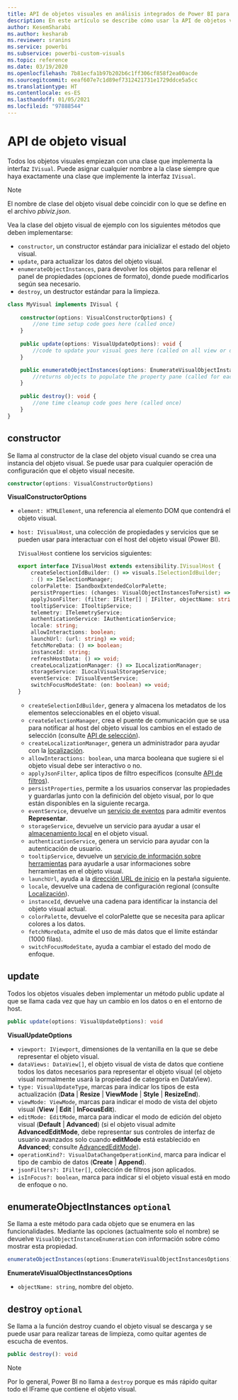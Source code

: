 ```yaml
---
title: API de objetos visuales en análisis integrados de Power BI para obtener una mejor información de BI insertada
description: En este artículo se describe cómo usar la API de objetos visuales con objetos visuales de Power BI. Consiga mejores conclusiones insertadas de BI con los análisis insertados de Power BI.
author: KesemSharabi
ms.author: kesharab
ms.reviewer: sranins
ms.service: powerbi
ms.subservice: powerbi-custom-visuals
ms.topic: reference
ms.date: 03/19/2020
ms.openlocfilehash: 7b81ecfa1b97b202b6c1ff306cf858f2ea00acde
ms.sourcegitcommit: eeaf607e7c1d89ef7312421731e1729ddce5a5cc
ms.translationtype: HT
ms.contentlocale: es-ES
ms.lasthandoff: 01/05/2021
ms.locfileid: "97888544"
---
```

# <a name="visual-api"></a>API de objeto visual
Todos los objetos visuales empiezan con una clase que implementa la interfaz `IVisual`. Puede asignar cualquier nombre a la clase siempre que haya exactamente una clase que implemente la interfaz `IVisual`.

> [!NOTE]
> El nombre de clase del objeto visual debe coincidir con lo que se define en el archivo *pbiviz.json*.

Vea la clase del objeto visual de ejemplo con los siguientes métodos que deben implementarse:

* `constructor`, un constructor estándar para inicializar el estado del objeto visual.
* `update`, para actualizar los datos del objeto visual.
* `enumerateObjectInstances`, para devolver los objetos para rellenar el panel de propiedades (opciones de formato), donde puede modificarlos según sea necesario.
* `destroy`, un destructor estándar para la limpieza.

```typescript
class MyVisual implements IVisual {
    
    constructor(options: VisualConstructorOptions) {
        //one time setup code goes here (called once)
    }
    
    public update(options: VisualUpdateOptions): void {
        //code to update your visual goes here (called on all view or data changes)
    }

    public enumerateObjectInstances(options: EnumerateVisualObjectInstancesOptions): VisualObjectInstanceEnumeration {
        //returns objects to populate the property pane (called for each object defined in capabilities)
    }
    
    public destroy(): void {
        //one time cleanup code goes here (called once)
    }
}
```

## <a name="constructor"></a>constructor

Se llama al constructor de la clase del objeto visual cuando se crea una instancia del objeto visual. Se puede usar para cualquier operación de configuración que el objeto visual necesite.

```typescript
constructor(options: VisualConstructorOptions)
```

**VisualConstructorOptions**

* `element: HTMLElement`, una referencia al elemento DOM que contendrá el objeto visual.
* `host: IVisualHost`, una colección de propiedades y servicios que se pueden usar para interactuar con el host del objeto visual (Power BI).

   `IVisualHost` contiene los servicios siguientes:

   ```typescript
   export interface IVisualHost extends extensibility.IVisualHost {
       createSelectionIdBuilder: () => visuals.ISelectionIdBuilder;
       : () => ISelectionManager;
       colorPalette: ISandboxExtendedColorPalette;
       persistProperties: (changes: VisualObjectInstancesToPersist) => void;
       applyJsonFilter: (filter: IFilter[] | IFilter, objectName: string, propertyName: string, action: FilterAction) => void;
       tooltipService: ITooltipService;
       telemetry: ITelemetryService;
       authenticationService: IAuthenticationService;
       locale: string;
       allowInteractions: boolean;
       launchUrl: (url: string) => void;
       fetchMoreData: () => boolean;
       instanceId: string;
       refreshHostData: () => void;
       createLocalizationManager: () => ILocalizationManager;
       storageService: ILocalVisualStorageService;
       eventService: IVisualEventService;
       switchFocusModeState: (on: boolean) => void;
   }
   ```
   * `createSelectionIdBuilder`, genera y almacena los metadatos de los elementos seleccionables en el objeto visual.
   * `createSelectionManager`, crea el puente de comunicación que se usa para notificar al host del objeto visual los cambios en el estado de selección (consulte [API de selección](./selection-api.md)).
   * `createLocalizationManager`, genera un administrador para ayudar con la [localización](./localization.md).
   * `allowInteractions: boolean`, una marca booleana que sugiere si el objeto visual debe ser interactivo o no.
   * `applyJsonFilter`, aplica tipos de filtro específicos (consulte [API de filtros](./filter-api.md)).
   * `persistProperties`, permite a los usuarios conservar las propiedades y guardarlas junto con la definición del objeto visual, por lo que están disponibles en la siguiente recarga.
   * `eventService`, devuelve un [servicio de eventos](./event-service.md) para admitir eventos **Representar**.
   * `storageService`, devuelve un servicio para ayudar a usar el [almacenamiento local](./local-storage.md) en el objeto visual.
   * `authenticationService`, genera un servicio para ayudar con la autenticación de usuario.
   * `tooltipService`, devuelve un [servicio de información sobre herramientas](./add-tooltips.md) para ayudarle a usar informaciones sobre herramientas en el objeto visual.
   * `launchUrl`, ayuda a la [dirección URL de inicio](./launch-url.md) en la pestaña siguiente.
   * `locale`, devuelve una cadena de configuración regional (consulte [Localización](./localization.md)).
   * `instanceId`, devuelve una cadena para identificar la instancia del objeto visual actual.
   * `colorPalette`, devuelve el colorPalette que se necesita para aplicar colores a los datos.
   * `fetchMoreData`, admite el uso de más datos que el límite estándar (1000 filas).
   * `switchFocusModeState`, ayuda a cambiar el estado del modo de enfoque.

## <a name="update"></a>update

Todos los objetos visuales deben implementar un método public update al que se llama cada vez que hay un cambio en los datos o en el entorno de host.

```typescript
public update(options: VisualUpdateOptions): void
```

**VisualUpdateOptions**

* `viewport: IViewport`, dimensiones de la ventanilla en la que se debe representar el objeto visual.
* `dataViews: DataView[]`, el objeto visual de vista de datos que contiene todos los datos necesarios para representar el objeto visual (el objeto visual normalmente usará la propiedad de categoría en DataView).
* `type: VisualUpdateType`, marcas para indicar los tipos de esta actualización (**Data** | **Resize** | **ViewMode** | **Style** | **ResizeEnd**).
* `viewMode: ViewMode`, marcas para indicar el modo de vista del objeto visual (**View** | **Edit** | **InFocusEdit**).
* `editMode: EditMode`, marca para indicar el modo de edición del objeto visual (**Default** | **Advanced**) (si el objeto visual admite **AdvancedEditMode**, debe representar sus controles de interfaz de usuario avanzados solo cuando **editMode** está establecido en **Advanced**; consulte [AdvancedEditMode](./advanced-edit-mode.md)).
* `operationKind?: VisualDataChangeOperationKind`, marca para indicar el tipo de cambio de datos (**Create** | **Append**).
* `jsonFilters?: IFilter[]`, colección de filtros json aplicados.
* `isInFocus?: boolean`, marca para indicar si el objeto visual está en modo de enfoque o no.
    
## <a name="enumerateobjectinstances-optional"></a>enumerateObjectInstances `optional`

Se llama a este método para cada objeto que se enumera en las funcionalidades. Mediante las opciones (actualmente solo el nombre) se devuelve `VisualObjectInstanceEnumeration` con información sobre cómo mostrar esta propiedad.

```typescript
enumerateObjectInstances(options:EnumerateVisualObjectInstancesOptions):VisualObjectInstanceEnumeration
```

**EnumerateVisualObjectInstancesOptions**

* `objectName: string`, nombre del objeto.

## <a name="destroy-optional"></a>destroy `optional`

Se llama a la función destroy cuando el objeto visual se descarga y se puede usar para realizar tareas de limpieza, como quitar agentes de escucha de eventos.

``` typescript
public destroy(): void
```

> [!Note]
> Por lo general, Power BI no llama a `destroy` porque es más rápido quitar todo el IFrame que contiene el objeto visual.
